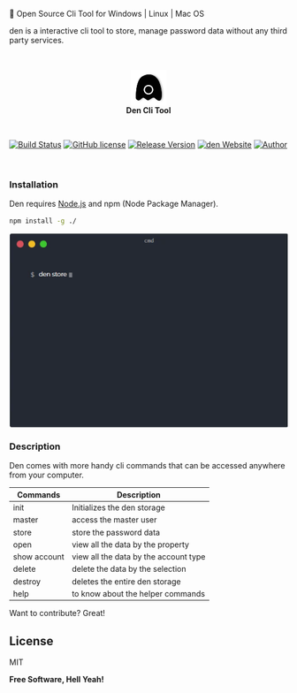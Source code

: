 
🎉 Open Source Cli Tool for Windows | Linux | Mac OS

den is a interactive cli tool to store, manage password data without any third party services.

&nbsp;
&nbsp;
<p align="center">
  <img align="center" height="65px" src="./images/logo.png" alt="den-logo"/><br/>
  <span><strong>Den Cli Tool</strong></span>
</p>
&nbsp;

[![Build Status](https://img.shields.io/badge/build-passing-green.svg)](https://shields.io/) 
[![GitHub license](https://img.shields.io/github/license/prakashjaw/den)](https://github.com/prakashjaw/den/blob/master/LICENSE)
[![Release Version](https://img.shields.io/badge/release-v1.0.0-green.svg)](https://github.com/prakashjaw/den) 
[![den Website](https://img.shields.io/website-up-down-green-red/http/cv.lbesson.qc.to.svg)]()
[![Author](https://img.shields.io/badge/author-prakashjaw-blue.svg)](https://prakashjaw.bss.design) 

&nbsp;

### Installation

Den requires [Node.js](https://nodejs.org/) and npm (Node Package Manager).

```cmd
npm install -g ./
```
<p align="center">
<img align="center" src="./images/cmdgif.gif" alt="terminal-animation"/>
</p>

### Description

Den comes with more handy cli commands that can be accessed anywhere from your computer.

| Commands | Description |
| ------ | ------ |
| init | Initializes the den storage |
| master | access the master user |
| store | store the password data |
| open | view all the data by the property |
| show account | view all the data by the account type |
| delete | delete the data by the selection |
| destroy | deletes the entire den storage |
| help | to know about the helper commands |

Want to contribute? Great!

License
----

MIT

**Free Software, Hell Yeah!**

